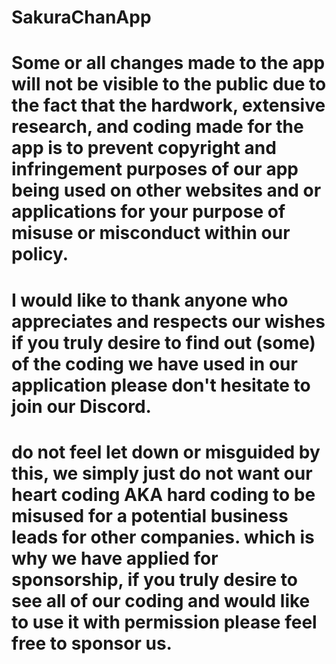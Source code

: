 # SakuraChanApp
# Some or all changes made to the app will not be visible to the public due to the fact that the hardwork, extensive research, and coding made for the app is to prevent copyright and infringement purposes of our app being used on other websites and or applications for your purpose of misuse or misconduct within our policy.

# I would like to thank anyone who appreciates and respects our wishes if you truly desire to find out (some) of the coding we have used in our application please don't hesitate to join our Discord.

# do not feel let down or misguided by this, we simply just do not want our heart coding AKA hard coding to be misused for a potential business leads for other companies. which is why we have applied for sponsorship, if you truly desire to see all of our coding and would like to use it with permission please feel free to sponsor us.

